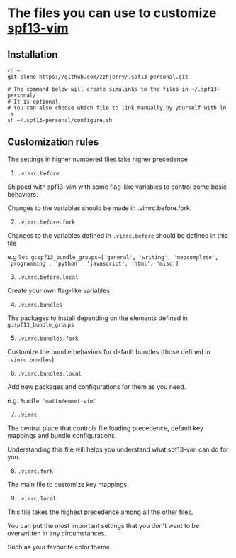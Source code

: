 # The files you can use to customize [spf13-vim](https://github.com/spf13/spf13-vim)

## Installation

```
cd ~
git clone https://github.com/zzhjerry/.spf13-personal.git

# The command below will create simulinks to the files in ~/.spf13-personal/
# It is optional.
# You can also choose which file to link manually by yourself with ln -s
sh ~/.spf13-personal/configure.sh
```

## Customization rules

The settings in higher numbered files take higher precedence

1. `.vimrc.before`

Shipped with spf13-vim with some flag-like variables to control some basic behaviors.

Changes to the variables should be made in .vimrc.before.fork.

2. `.vimrc.before.fork`

Changes to the variables defined in `.vimrc.before` should be defined in this file

e.g `let g:spf13_bundle_groups=['general', 'writing', 'neocomplete', 'programming', 'python', 'javascript', 'html', 'misc']`

3. `.vimrc.before.local`

Create your own flag-like variables

4. `.vimrc.bundles`

The packages to install depending on the elements defined in `g:spf13_bundle_groups`

5. `.vimrc.bundles.fork`

Customize the bundle behaviors for default bundles (those defined in `.vimrc.bundles`)

6. `.vimrc.bundles.local`

Add new packages and configurations for them as you need.

e.g. `Bundle 'mattn/emmet-vim'`

7. `.vimrc`

The central place that controls file loading precedence, default key mappings and bundle configurations.

Understanding this file will helps you understand what spf13-vim can do for you.

8. `.vimrc.fork`

The main file to customize key mappings.

9. `.vimrc.local`

This file takes the highest precedence among all the other files.

You can put the most important settings that you don't want to be overwritten in any circumstances.

Such as your favourite color theme.
